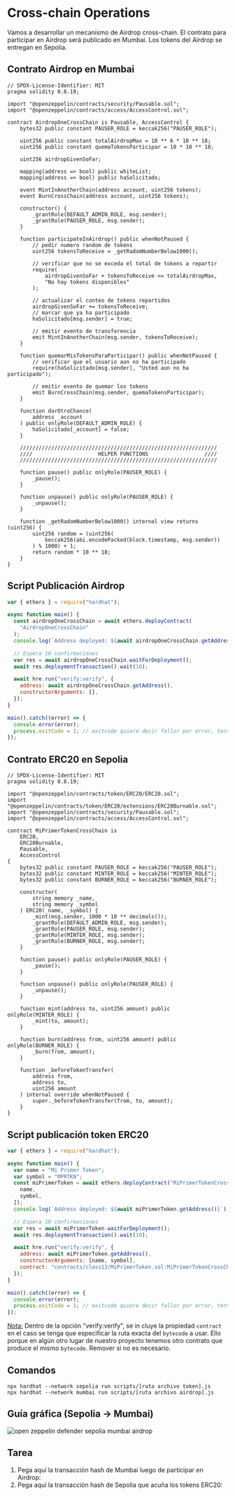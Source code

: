 # Cross-chain Operations

Vamos a desarrollar un mecanismo de Airdrop cross-chain. El contrato para participar en Airdrop será publicado en Mumbai. Los tokens del Airdrop se entregan en Sepolia.

## Contrato Airdrop en Mumbai

```solidity
// SPDX-License-Identifier: MIT
pragma solidity 0.8.19;

import "@openzeppelin/contracts/security/Pausable.sol";
import "@openzeppelin/contracts/access/AccessControl.sol";

contract AirdropOneCrossChain is Pausable, AccessControl {
    bytes32 public constant PAUSER_ROLE = keccak256("PAUSER_ROLE");

    uint256 public constant totalAirdropMax = 10 ** 6 * 10 ** 18;
    uint256 public constant quemaTokensParticipar = 10 * 10 ** 18;

    uint256 airdropGivenSoFar;

    mapping(address => bool) public whiteList;
    mapping(address => bool) public haSolicitado;

    event MintInAnotherChain(address account, uint256 tokens);
    event BurnCrossChain(address account, uint256 tokens);

    constructor() {
        _grantRole(DEFAULT_ADMIN_ROLE, msg.sender);
        _grantRole(PAUSER_ROLE, msg.sender);
    }

    function participateInAirdrop() public whenNotPaused {
        // pedir numero random de tokens
        uint256 tokensToReceive = _getRadomNumberBelow1000();

        // verificar que no se exceda el total de tokens a repartir
        require(
            airdropGivenSoFar + tokensToReceive <= totalAirdropMax,
            "No hay tokens disponibles"
        );

        // actualizar el conteo de tokens repartidos
        airdropGivenSoFar += tokensToReceive;
        // marcar que ya ha participado
        haSolicitado[msg.sender] = true;

        // emitir evento de transferencia
        emit MintInAnotherChain(msg.sender, tokensToReceive);
    }

    function quemarMisTokensParaParticipar() public whenNotPaused {
        // verificar que el usuario aun no ha participado
        require(haSolicitado[msg.sender], "Usted aun no ha participado");

        // emitir evento de quemar los tokens
        emit BurnCrossChain(msg.sender, quemaTokensParticipar);
    }

    function darOtroChance(
        address _account
    ) public onlyRole(DEFAULT_ADMIN_ROLE) {
        haSolicitado[_account] = false;
    }

    ///////////////////////////////////////////////////////////////
    ////                     HELPER FUNCTIONS                  ////
    ///////////////////////////////////////////////////////////////

    function pause() public onlyRole(PAUSER_ROLE) {
        _pause();
    }

    function unpause() public onlyRole(PAUSER_ROLE) {
        _unpause();
    }

    function _getRadomNumberBelow1000() internal view returns (uint256) {
        uint256 random = (uint256(
            keccak256(abi.encodePacked(block.timestamp, msg.sender))
        ) % 1000) + 1;
        return random * 10 ** 18;
    }
}
```

## Script Publicación Airdrop

```javascript
var { ethers } = require("hardhat");

async function main() {
  const airdropOneCrossChain = await ethers.deployContract(
    "AirdropOneCrossChain"
  );
  console.log(`Address deployed: ${await airdropOneCrossChain.getAddress()}`);

  // Espera 10 confirmaciones
  var res = await airdropOneCrossChain.waitForDeployment();
  await res.deploymentTransaction().wait(10);

  await hre.run("verify:verify", {
    address: await airdropOneCrossChain.getAddress(),
    constructorArguments: [],
  });
}

main().catch((error) => {
  console.error(error);
  process.exitCode = 1; // exitcode quiere decir fallor por error, terminacion fatal
});
```

## Contrato ERC20 en Sepolia

```solidity
// SPDX-License-Identifier: MIT
pragma solidity 0.8.19;

import "@openzeppelin/contracts/token/ERC20/ERC20.sol";
import "@openzeppelin/contracts/token/ERC20/extensions/ERC20Burnable.sol";
import "@openzeppelin/contracts/security/Pausable.sol";
import "@openzeppelin/contracts/access/AccessControl.sol";

contract MiPrimerTokenCrossChain is
    ERC20,
    ERC20Burnable,
    Pausable,
    AccessControl
{
    bytes32 public constant PAUSER_ROLE = keccak256("PAUSER_ROLE");
    bytes32 public constant MINTER_ROLE = keccak256("MINTER_ROLE");
    bytes32 public constant BURNER_ROLE = keccak256("BURNER_ROLE");

    constructor(
        string memory _name,
        string memory _symbol
    ) ERC20(_name, _symbol) {
        _mint(msg.sender, 1000 * 10 ** decimals());
        _grantRole(DEFAULT_ADMIN_ROLE, msg.sender);
        _grantRole(PAUSER_ROLE, msg.sender);
        _grantRole(MINTER_ROLE, msg.sender);
        _grantRole(BURNER_ROLE, msg.sender);
    }

    function pause() public onlyRole(PAUSER_ROLE) {
        _pause();
    }

    function unpause() public onlyRole(PAUSER_ROLE) {
        _unpause();
    }

    function mint(address to, uint256 amount) public onlyRole(MINTER_ROLE) {
        _mint(to, amount);
    }

    function burn(address from, uint256 amount) public onlyRole(BURNER_ROLE) {
        _burn(from, amount);
    }

    function _beforeTokenTransfer(
        address from,
        address to,
        uint256 amount
    ) internal override whenNotPaused {
        super._beforeTokenTransfer(from, to, amount);
    }
}
```

## Script publicación token ERC20

```javascript
var { ethers } = require("hardhat");

async function main() {
  var name = "Mi Primer Token";
  var symbol = "MPRTKN";
  const miPrimerToken = await ethers.deployContract("MiPrimerTokenCrossChain", [
    name,
    symbol,
  ]);
  console.log(`Address deployed: ${await miPrimerToken.getAddress()}`);

  // Espera 10 confirmaciones
  var res = await miPrimerToken.waitForDeployment();
  await res.deploymentTransaction().wait(10);

  await hre.run("verify:verify", {
    address: await miPrimerToken.getAddress(),
    constructorArguments: [name, symbol],
    contract: "contracts/class13/MiPrimerToken.sol:MiPrimerTokenCrossChain",
  });
}

main().catch((error) => {
  console.error(error);
  process.exitCode = 1; // exitcode quiere decir fallor por error, terminacion fatal
});
```

<u>Nota:</u> Dentro de la opción "verify:verify", se in cluye la propiedad `contract` en el caso se tenga que especificar la ruta exacta del `bytecode` a usar. Ello porque en algún otro lugar de nuestro proyecto tenemos otro contrato que produce el mismo `bytecode`. Remover si no es necesario.

## Comandos

```
npx hardhat --network sepolia run scripts/[ruta archivo token].js
npx hardhat --network mumbai run scripts/[ruta archivo airdrop].js
```

## Guía gráfica (Sepolia -> Mumbai)

![open zeppelin defender sepolia mumbai airdrop](https://github.com/Blockchain-Bites/solidity-book/assets/3300958/968ac6b3-a689-43ab-b3b7-e98bbadc68bf)

## Tarea

1. Pega aquí la transacción hash de Mumbai luego de participar en Airdrop:
2. Pega aquí la transacción hash de Sepolia que acuña los tokens ERC20: